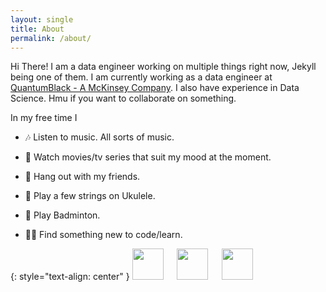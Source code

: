 ```yaml
---
layout: single
title: About
permalink: /about/
---
```


Hi There! I am a data engineer working on multiple things right now, Jekyll being one of them. I am currently working as a data engineer at [QuantumBlack - A McKinsey Company](https://quantumblack.com). I also have experience in Data Science. Hmu if you want to collaborate on something.

In my free time I

- 🎶 Listen to music. All sorts of music.

- 🎦 Watch movies/tv series that suit my mood at the moment.

- 👥 Hang out with my friends.

- 🎸 Play a few strings on Ukulele.

- 🏸 Play Badminton.

- 👨‍💻 Find something new to code/learn.

{: style="text-align: center" }
[<img src="https://cdn-icons-png.flaticon.com/512/25/25231.png" width="50">](https://github.com/puneet29) &emsp;
[<img src="https://cdn-icons-png.flaticon.com/512/61/61109.png" width="50">](https://linkedin.com/in/geekpuneet) &emsp;
[<img src="https://cdn-icons-png.flaticon.com/512/87/87390.png" width="50">](https://instagram.com/puneetsaini)